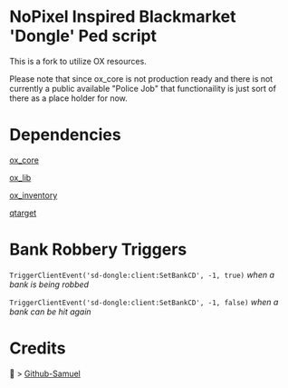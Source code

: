 # NoPixel Inspired Blackmarket 'Dongle' Ped script

This is a fork to utilize OX resources.

Please note that since ox_core is not production ready and there is not currently a 
public available "Police Job" that functionaility is just sort of there as a place holder for now.

# Dependencies

[ox_core](https://github.com/overextended/ox_core)

[ox_lib](https://github.com/overextended/ox_lib)

[ox_inventory](https://github.com/overextended/ox_inventory)

[qtarget](https://github.com/overextended/qtarget)

# Bank Robbery Triggers
`TriggerClientEvent('sd-dongle:client:SetBankCD', -1, true)` *when a bank is being robbed*

`TriggerClientEvent('sd-dongle:client:SetBankCD', -1, false)` *when a bank can be hit again*

# Credits

🔗 > [Github-Samuel](https://github.com/Github-Samuel/sd-dongleped)

